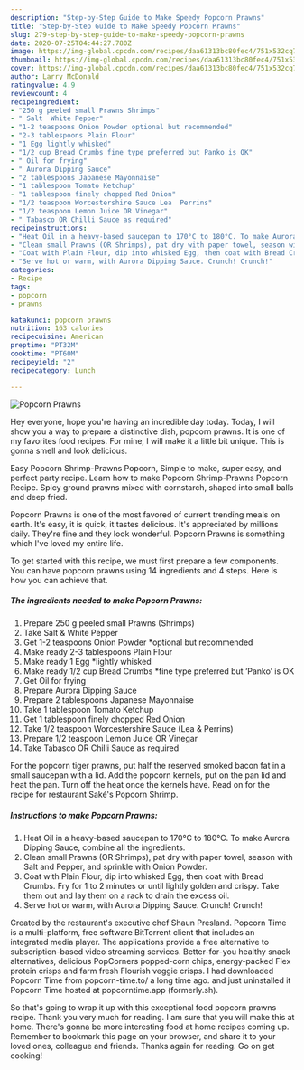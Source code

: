 ```yaml
---
description: "Step-by-Step Guide to Make Speedy Popcorn Prawns"
title: "Step-by-Step Guide to Make Speedy Popcorn Prawns"
slug: 279-step-by-step-guide-to-make-speedy-popcorn-prawns
date: 2020-07-25T04:44:27.780Z
image: https://img-global.cpcdn.com/recipes/daa61313bc80fec4/751x532cq70/popcorn-prawns-recipe-main-photo.jpg
thumbnail: https://img-global.cpcdn.com/recipes/daa61313bc80fec4/751x532cq70/popcorn-prawns-recipe-main-photo.jpg
cover: https://img-global.cpcdn.com/recipes/daa61313bc80fec4/751x532cq70/popcorn-prawns-recipe-main-photo.jpg
author: Larry McDonald
ratingvalue: 4.9
reviewcount: 4
recipeingredient:
- "250 g peeled small Prawns Shrimps"
- " Salt  White Pepper"
- "1-2 teaspoons Onion Powder optional but recommended"
- "2-3 tablespoons Plain Flour"
- "1 Egg lightly whisked"
- "1/2 cup Bread Crumbs fine type preferred but Panko is OK"
- " Oil for frying"
- " Aurora Dipping Sauce"
- "2 tablespoons Japanese Mayonnaise"
- "1 tablespoon Tomato Ketchup"
- "1 tablespoon finely chopped Red Onion"
- "1/2 teaspoon Worcestershire Sauce Lea  Perrins"
- "1/2 teaspoon Lemon Juice OR Vinegar"
- " Tabasco OR Chilli Sauce as required"
recipeinstructions:
- "Heat Oil in a heavy-based saucepan to 170°C to 180°C. To make Aurora Dipping Sauce, combine all the ingredients."
- "Clean small Prawns (OR Shrimps), pat dry with paper towel, season with Salt and Pepper, and sprinkle with Onion Powder."
- "Coat with Plain Flour, dip into whisked Egg, then coat with Bread Crumbs. Fry for 1 to 2 minutes or until lightly golden and crispy. Take them out and lay them on a rack to drain the excess oil."
- "Serve hot or warm, with Aurora Dipping Sauce. Crunch! Crunch!"
categories:
- Recipe
tags:
- popcorn
- prawns

katakunci: popcorn prawns 
nutrition: 163 calories
recipecuisine: American
preptime: "PT32M"
cooktime: "PT60M"
recipeyield: "2"
recipecategory: Lunch

---
```



![Popcorn Prawns](https://img-global.cpcdn.com/recipes/daa61313bc80fec4/751x532cq70/popcorn-prawns-recipe-main-photo.jpg)

Hey everyone, hope you're having an incredible day today. Today, I will show you a way to prepare a distinctive dish, popcorn prawns. It is one of my favorites food recipes. For mine, I will make it a little bit unique. This is gonna smell and look delicious.

Easy Popcorn Shrimp-Prawns Popcorn, Simple to make, super easy, and perfect party recipe. Learn how to make Popcorn Shrimp-Prawns Popcorn Recipe. Spicy ground prawns mixed with cornstarch, shaped into small balls and deep fried.

Popcorn Prawns is one of the most favored of current trending meals on earth. It's easy, it is quick, it tastes delicious. It's appreciated by millions daily. They're fine and they look wonderful. Popcorn Prawns is something which I've loved my entire life.


To get started with this recipe, we must first prepare a few components. You can have popcorn prawns using 14 ingredients and 4 steps. Here is how you can achieve that.

<!--inarticleads1-->

##### The ingredients needed to make Popcorn Prawns:

1. Prepare 250 g peeled small Prawns (Shrimps)
1. Take  Salt &amp; White Pepper
1. Get 1-2 teaspoons Onion Powder *optional but recommended
1. Make ready 2-3 tablespoons Plain Flour
1. Make ready 1 Egg *lightly whisked
1. Make ready 1/2 cup Bread Crumbs *fine type preferred but ‘Panko’ is OK
1. Get  Oil for frying
1. Prepare  Aurora Dipping Sauce
1. Prepare 2 tablespoons Japanese Mayonnaise
1. Take 1 tablespoon Tomato Ketchup
1. Get 1 tablespoon finely chopped Red Onion
1. Take 1/2 teaspoon Worcestershire Sauce (Lea &amp; Perrins)
1. Prepare 1/2 teaspoon Lemon Juice OR Vinegar
1. Take  Tabasco OR Chilli Sauce as required


For the popcorn tiger prawns, put half the reserved smoked bacon fat in a small saucepan with a lid. Add the popcorn kernels, put on the pan lid and heat the pan. Turn off the heat once the kernels have. Read on for the recipe for restaurant Saké&#39;s Popcorn Shrimp. 

<!--inarticleads2-->

##### Instructions to make Popcorn Prawns:

1. Heat Oil in a heavy-based saucepan to 170°C to 180°C. To make Aurora Dipping Sauce, combine all the ingredients.
1. Clean small Prawns (OR Shrimps), pat dry with paper towel, season with Salt and Pepper, and sprinkle with Onion Powder.
1. Coat with Plain Flour, dip into whisked Egg, then coat with Bread Crumbs. Fry for 1 to 2 minutes or until lightly golden and crispy. Take them out and lay them on a rack to drain the excess oil.
1. Serve hot or warm, with Aurora Dipping Sauce. Crunch! Crunch!


Created by the restaurant&#39;s executive chef Shaun Presland. Popcorn Time is a multi-platform, free software BitTorrent client that includes an integrated media player. The applications provide a free alternative to subscription-based video streaming services. Better-for-you healthy snack alternatives, delicious PopCorners popped-corn chips, energy-packed Flex protein crisps and farm fresh Flourish veggie crisps. I had downloaded Popcorn Time from popcorn-time.to/ a long time ago. and just uninstalled it Popcorn Time hosted at popcorntime.app (formerly.sh). 

So that's going to wrap it up with this exceptional food popcorn prawns recipe. Thank you very much for reading. I am sure that you will make this at home. There's gonna be more interesting food at home recipes coming up. Remember to bookmark this page on your browser, and share it to your loved ones, colleague and friends. Thanks again for reading. Go on get cooking!
